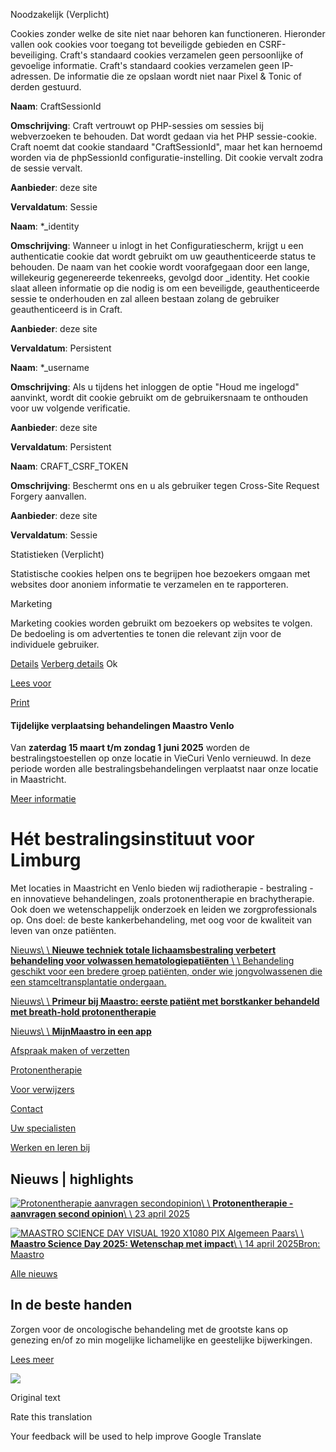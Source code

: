 Noodzakelijk (Verplicht)

Cookies zonder welke de site niet naar behoren kan functioneren. Hieronder vallen ook cookies voor toegang tot beveiligde gebieden en CSRF-beveiliging. Craft's standaard cookies verzamelen geen persoonlijke of gevoelige informatie. Craft's standaard cookies verzamelen geen IP-adressen. De informatie die ze opslaan wordt niet naar Pixel & Tonic of derden gestuurd.


**Naam**: CraftSessionId


**Omschrijving**: Craft vertrouwt op PHP-sessies om sessies bij webverzoeken te behouden. Dat wordt gedaan via het PHP sessie-cookie. Craft noemt dat cookie standaard "CraftSessionId", maar het kan hernoemd worden via de phpSessionId configuratie-instelling. Dit cookie vervalt zodra de sessie vervalt.


**Aanbieder**: deze site


**Vervaldatum**: Sessie


**Naam**: \*\_identity


**Omschrijving**: Wanneer u inlogt in het Configuratiescherm, krijgt u een authenticatie cookie dat wordt gebruikt om uw geauthenticeerde status te behouden. De naam van het cookie wordt voorafgegaan door een lange, willekeurig gegenereerde tekenreeks, gevolgd door \_identity. Het cookie slaat alleen informatie op die nodig is om een beveiligde, geauthenticeerde sessie te onderhouden en zal alleen bestaan zolang de gebruiker geauthenticeerd is in Craft.


**Aanbieder**: deze site


**Vervaldatum**: Persistent


**Naam**: \*\_username


**Omschrijving**: Als u tijdens het inloggen de optie "Houd me ingelogd" aanvinkt, wordt dit cookie gebruikt om de gebruikersnaam te onthouden voor uw volgende verificatie.


**Aanbieder**: deze site


**Vervaldatum**: Persistent


**Naam**: CRAFT\_CSRF\_TOKEN


**Omschrijving**: Beschermt ons en u als gebruiker tegen Cross-Site Request Forgery aanvallen.


**Aanbieder**: deze site


**Vervaldatum**: Sessie


Statistieken (Verplicht)

Statistische cookies helpen ons te begrijpen hoe bezoekers omgaan met websites door anoniem informatie te verzamelen en te rapporteren.


Marketing

Marketing cookies worden gebruikt om bezoekers op websites te volgen. De bedoeling is om advertenties te tonen die relevant zijn voor de individuele gebruiker.


[Details](https://www.maastro.nl/#) [Verberg details](https://www.maastro.nl/#)
Ok


[Lees voor](https://app-eu.readspeaker.com/cgi-bin/rsent?customerid=6116&lang=nl-NL&readid=page "Laat de tekst voorlezen met ReadSpeaker webReader")

[Print](javascript:window.print();)

#### Tijdelijke verplaatsing behandelingen Maastro Venlo

Van **zaterdag 15 maart t/m zondag 1 juni 2025** worden de bestralingstoestellen op onze locatie in VieCuri Venlo vernieuwd. In deze periode worden alle bestralingsbehandelingen verplaatst naar onze locatie in Maastricht.

[Meer informatie](https://www.maastro.nl/verbouwing-venlo)

# Hét bestralingsinstituut voor Limburg

Met locaties in Maastricht en Venlo bieden wij radiotherapie - bestraling - en innovatieve behandelingen, zoals protonentherapie en brachytherapie. Ook doen we wetenschappelijk onderzoek en leiden we zorgprofessionals op. Ons doel: de beste kankerbehandeling, met oog voor de kwaliteit van leven van onze patiënten.

[Nieuws\\
\\
**Nieuwe techniek totale lichaamsbestraling verbetert behandeling voor volwassen hematologiepatiënten** \\
\\
Behandeling geschikt voor een bredere groep patiënten, onder wie jongvolwassenen die een stamceltransplantatie ondergaan.](https://www.maastro.nl/nieuws/nieuwe-techniek-totale-lichaamsbestraling-verbetert-behandeling-voor-volwassen-hematologiepatienten)

[Nieuws\\
\\
**Primeur bij Maastro: eerste patiënt met borstkanker behandeld met breath-hold protonentherapie**](https://www.maastro.nl/nieuws/primeur-bij-maastro-eerste-pati%C3%ABnt-met-borstkanker-behandeld-met-breath-hold-protonentherapie)

[Nieuws\\
\\
**MijnMaastro in een app**](https://www.maastro.nl/nieuws/mijnmaastro-nu-gemakkelijk-beschikbaar-op-smartphone-en-tablet-in-de-hix-pati%C3%ABnt-app)

[Afspraak maken of verzetten](https://www.maastro.nl/voor-patienten/afspraak-maken-verzetten)

[Protonentherapie](https://www.maastro.nl/voor-patienten/bestralingsbehandeling/protonentherapie-bij-maastro)

[Voor verwijzers](https://www.maastro.nl/informatie-voor-verwijzers)

[Contact](https://www.maastro.nl/over-maastro/contact)

[Uw specialisten](https://www.maastro.nl/team)

[Werken en leren bij](https://www.maastro.nl/jobs-academy)

## Nieuws \| highlights

[![Protonentherapie aanvragen secondopinion](https://www.maastro.nl/media/_200x200_crop_center-center_none/203426/Protonentherapie_aanvragen_secondopinion.jpeg)\\
\\
**Protonentherapie - aanvragen second opinion**\\
\\
23 april 2025](https://www.maastro.nl/nieuws/protonentherapie-aanvragen-second-opinion)

[![MAASTRO SCIENCE DAY VISUAL 1920 X1080 PIX Algemeen Paars](https://www.maastro.nl/media/_200x200_crop_center-center_none/203045/MAASTRO-SCIENCE-DAY-VISUAL-1920X1080-PIX-Algemeen-Paars.jpeg)\\
\\
**Maastro Science Day 2025: Wetenschap met impact**\\
\\
14 april 2025Bron: Maastro](https://www.maastro.nl/nieuws/maastro-science-day-2025-wetenschap-met-impact)

[Alle nieuws](https://www.maastro.nl/nieuws)

## In de beste handen

Zorgen voor de oncologische behandeling met de grootste kans op genezing en/of zo min mogelijke lichamelijke en geestelijke bijwerkingen.

[Lees meer](https://www.maastro.nl/over-maastro/jaarverslag)

![](https://fonts.gstatic.com/s/i/productlogos/translate/v14/24px.svg)

Original text

Rate this translation

Your feedback will be used to help improve Google Translate